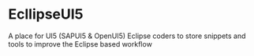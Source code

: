 EcllipseUI5
===========

A place for UI5 (SAPUI5 &amp; OpenUI5) Eclipse coders to store snippets and tools to improve the Eclipse based workflow

